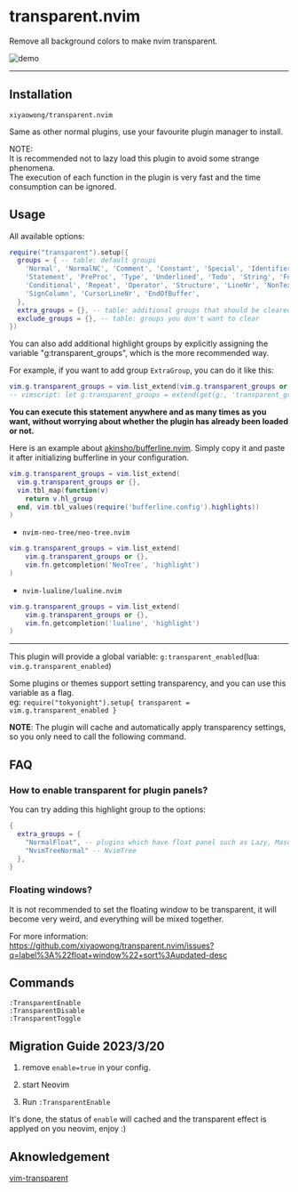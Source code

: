 # transparent.nvim

Remove all background colors to make nvim transparent.

![demo](https://user-images.githubusercontent.com/47070852/226154013-bc0168ba-c914-442e-9132-1e86d1899bc5.gif)

---

## Installation

`xiyaowong/transparent.nvim`

Same as other normal plugins, use your favourite plugin manager to install.

NOTE:<br/>
It is recommended not to lazy load this plugin to avoid some strange phenomena.<br/>
The execution of each function in the plugin is very fast and the time consumption can be ignored.

## Usage

All available options:

```lua
require("transparent").setup({
  groups = { -- table: default groups
    'Normal', 'NormalNC', 'Comment', 'Constant', 'Special', 'Identifier',
    'Statement', 'PreProc', 'Type', 'Underlined', 'Todo', 'String', 'Function',
    'Conditional', 'Repeat', 'Operator', 'Structure', 'LineNr', 'NonText',
    'SignColumn', 'CursorLineNr', 'EndOfBuffer',
  },
  extra_groups = {}, -- table: additional groups that should be cleared
  exclude_groups = {}, -- table: groups you don't want to clear
})
```

You can also add additional highlight groups by explicitly assigning the variable "g:transparent_groups", which is the more recommended way.

For example, if you want to add group `ExtraGroup`, you can do it like this:

```lua
vim.g.transparent_groups = vim.list_extend(vim.g.transparent_groups or {}, { "ExtraGroup" })
-- vimscript: let g:transparent_groups = extend(get(g:, 'transparent_groups', []), ["ExtraGroup"])
```

**You can execute this statement anywhere and as many times as you want, without worrying about whether the plugin has already been loaded or not.**

Here is an example about [akinsho/bufferline.nvim](https://github.com/akinsho/bufferline.nvim).
Simply copy it and paste it after initializing bufferline in your configuration.

```lua
vim.g.transparent_groups = vim.list_extend(
  vim.g.transparent_groups or {},
  vim.tbl_map(function(v)
    return v.hl_group
  end, vim.tbl_values(require('bufferline.config').highlights))
)
```

- `nvim-neo-tree/neo-tree.nvim`

```lua
vim.g.transparent_groups = vim.list_extend(
    vim.g.transparent_groups or {},
    vim.fn.getcompletion('NeoTree', 'highlight')
)
```

- `nvim-lualine/lualine.nvim`

```lua
vim.g.transparent_groups = vim.list_extend(
    vim.g.transparent_groups or {},
    vim.fn.getcompletion('lualine', 'highlight')
)
```

---

This plugin will provide a global variable: `g:transparent_enabled`(lua: `vim.g.transparent_enabled`)

Some plugins or themes support setting transparency, and you can use this variable as a flag.<br/>
eg: `require("tokyonight").setup{ transparent = vim.g.transparent_enabled }`

**NOTE**: The plugin will cache and automatically apply transparency settings, so you only need to call the following command.

## FAQ

### How to enable transparent for plugin panels?

You can try adding this highlight group to the options:

```lua
{
  extra_groups = {
    "NormalFloat", -- plugins which have float panel such as Lazy, Mason, LspInfo
    "NvimTreeNormal" -- NvimTree
  },
}
```

### Floating windows?

It is not recommended to set the floating window to be transparent, it will become very weird, and everything will be mixed together.

For more information: https://github.com/xiyaowong/transparent.nvim/issues?q=label%3A%22float+window%22+sort%3Aupdated-desc

## Commands

```
:TransparentEnable
:TransparentDisable
:TransparentToggle
```

## Migration Guide 2023/3/20

1. remove `enable=true` in your config.

2. start Neovim

3. Run `:TransparentEnable`

It's done, the status of `enable` will cached and the transparent effect is applyed on you neovim, enjoy :)

## Aknowledgement

[vim-transparent](https://github.com/Kjwon15/vim-transparent)
